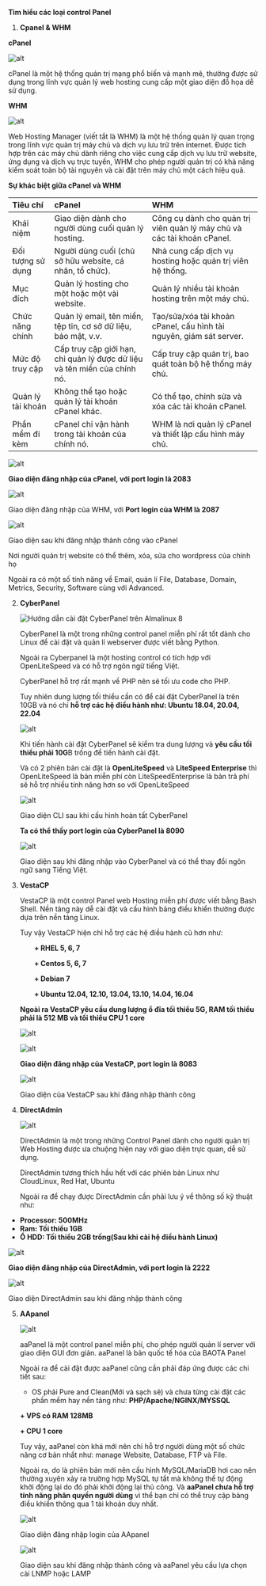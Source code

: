﻿**Tìm hiểu các loại control Panel**

1. **Cpanel & WHM**

**cPanel**

![alt](https://github.com/Kun2003/Vietnix/blob/main/Tuần%201/Tìm%20hiểu%20các%20loại%20Control%20Panel/hình%20ảnh/Aspose.Words.3c41551d-cdfd-45a1-a21c-f2c558e547cc.001.png)

cPanel là một hệ thống quản trị mạng phổ biến và mạnh mẽ, thường được sử dụng trong lĩnh vực quản lý web hosting cung cấp một giao diện đồ họa dễ sử dụng.






**WHM** 

![alt](https://github.com/Kun2003/Vietnix/blob/main/Tuần%201/Tìm%20hiểu%20các%20loại%20Control%20Panel/hình%20ảnh/Aspose.Words.3c41551d-cdfd-45a1-a21c-f2c558e547cc.002.jpeg)

Web Hosting Manager (viết tắt là WHM) là một hệ thống quản lý quan trọng trong lĩnh vực quản trị máy chủ và dịch vụ lưu trữ trên internet. Được tích hợp trên các máy chủ dành riêng cho việc cung cấp dịch vụ lưu trữ website, ứng dụng và dịch vụ trực tuyến, WHM cho phép người quản trị có khả năng kiểm soát toàn bộ tài nguyên và cài đặt trên máy chủ một cách hiệu quả.




**Sự khác biệt giữa cPanel và WHM**

|**Tiêu chí**|**cPanel**|**WHM**|
| :- | :- | :- |
|Khái niệm|Giao diện dành cho người dùng cuối quản lý hosting.|Công cụ dành cho quản trị viên quản lý máy chủ và các tài khoản cPanel.|
|Đối tượng sử dụng|Người dùng cuối (chủ sở hữu website, cá nhân, tổ chức).|Nhà cung cấp dịch vụ hosting hoặc quản trị viên hệ thống.|
|Mục đích|Quản lý hosting cho một hoặc một vài website.|Quản lý nhiều tài khoản hosting trên một máy chủ.|
|Chức năng chính|Quản lý email, tên miền, tệp tin, cơ sở dữ liệu, bảo mật, v.v.|Tạo/sửa/xóa tài khoản cPanel, cấu hình tài nguyên, giám sát server.|
|Mức độ truy cập|Cấp truy cập giới hạn, chỉ quản lý được dữ liệu và tên miền của chính nó.|Cấp truy cập quản trị, bao quát toàn bộ hệ thống máy chủ.|
|Quản lý tài khoản|Không thể tạo hoặc quản lý tài khoản cPanel khác.|Có thể tạo, chỉnh sửa và xóa các tài khoản cPanel.|
|Phần mềm đi kèm|cPanel chỉ vận hành trong tài khoản của chính nó.|WHM là nơi quản lý cPanel và thiết lập cấu hình máy chủ.|

![alt](https://github.com/Kun2003/Vietnix/blob/main/Tuần%201/Tìm%20hiểu%20các%20loại%20Control%20Panel/hình%20ảnh/Aspose.Words.3c41551d-cdfd-45a1-a21c-f2c558e547cc.003.png)

**Giao diện đăng nhập của cPanel, với port login là 2083**

![alt](https://github.com/Kun2003/Vietnix/blob/main/Tuần%201/Tìm%20hiểu%20các%20loại%20Control%20Panel/hình%20ảnh/Aspose.Words.3c41551d-cdfd-45a1-a21c-f2c558e547cc.004.png)

Giao diện đăng nhập của WHM, với **Port login của WHM là 2087**

![alt](https://github.com/Kun2003/Vietnix/blob/main/Tuần%201/Tìm%20hiểu%20các%20loại%20Control%20Panel/hình%20ảnh/Aspose.Words.3c41551d-cdfd-45a1-a21c-f2c558e547cc.005.png)

Giao diện sau khi đăng nhập thành công vào cPanel

Nơi người quản trị website có thể thêm, xóa, sửa cho wordpress của chính họ

Ngoài ra có một số tính năng về Email, quản lí File, Database, Domain, Metrics, Security, Software cùng với Advanced.

















2. **CyberPanel**

   ![Hướng dẫn cài đặt CyberPanel trên Almalinux 8](https://github.com/Kun2003/Vietnix/blob/main/Tuần%201/Tìm%20hiểu%20các%20loại%20Control%20Panel/hình%20ảnh/Aspose.Words.3c41551d-cdfd-45a1-a21c-f2c558e547cc.006.png)

   CyberPanel là một trong những control panel miễn phí rất tốt dành cho Linux để cài đặt và quản lí webserver được viết bằng Python.

   Ngoài ra Cyberpanel là một hosting control có tích hợp với OpenLiteSpeed và có hỗ trợ ngôn ngữ tiếng Việt.

   CyberPanel hỗ trợ rất mạnh về PHP nên sẽ tối ưu code cho PHP.

   Tuy nhiên dung lượng tối thiểu cần có để cài đặt CyberPanel là trên 10GB và nó chỉ **hỗ trợ  các hệ điều hành như: Ubuntu 18.04, 20.04, 22.04**

   ![alt](https://github.com/Kun2003/Vietnix/blob/main/Tuần%201/Tìm%20hiểu%20các%20loại%20Control%20Panel/hình%20ảnh/Aspose.Words.3c41551d-cdfd-45a1-a21c-f2c558e547cc.007.png)

   Khi tiến hành cài đặt CyberPanel sẽ kiểm tra dung lượng và **yêu cầu tối thiểu phải 10G**B trống để tiến hành cài đặt.

   Và có 2 phiên bản cài đặt là **OpenLiteSpeed** và **LiteSpeed Enterprise** thì OpenLiteSpeed là bản miễn phí còn LiteSpeedEnterprise là bản trả phí sẽ hỗ trợ nhiều tính năng hơn so với OpenLiteSpeed

   ![alt](https://github.com/Kun2003/Vietnix/blob/main/Tuần%201/Tìm%20hiểu%20các%20loại%20Control%20Panel/hình%20ảnh/Aspose.Words.3c41551d-cdfd-45a1-a21c-f2c558e547cc.008.png)

   Giao diện CLI sau khi cấu hình hoàn tất CyberPanel

   **Ta có thể thấy port login của CyberPanel là 8090**



   ![alt](https://github.com/Kun2003/Vietnix/blob/main/Tuần%201/Tìm%20hiểu%20các%20loại%20Control%20Panel/hình%20ảnh/Aspose.Words.3c41551d-cdfd-45a1-a21c-f2c558e547cc.009.png)

   Giao diện sau khi đăng nhập vào CyberPanel và có thể thay đổi ngôn ngữ sang Tiếng Việt.














3. **VestaCP**

   VestaCP là một control Panel web Hosting miễn phí được viết bằng Bash Shell. Nền tảng này dễ cài đặt và cấu hình bảng điều khiển thường được dựa trên nền tảng Linux.

   Tuy vậy VestaCP hiện chỉ hỗ trợ các hệ điều hành cũ hơn như:

   `	`**+ RHEL 5, 6, 7**

   `	`**+ Centos 5, 6, 7**

   `	`**+ Debian 7**

   `	`**+ Ubuntu 12.04, 12.10, 13.04, 13.10, 14.04, 16.04**

   **Ngoài ra VestaCP yêu cầu dung lượng ổ đĩa tối thiểu 5G, RAM tối thiểu phải là 512 MB và tối thiểu CPU 1 core**

   ![alt](https://github.com/Kun2003/Vietnix/blob/main/Tuần%201/Tìm%20hiểu%20các%20loại%20Control%20Panel/hình%20ảnh/Aspose.Words.3c41551d-cdfd-45a1-a21c-f2c558e547cc.010.jpeg)

   ![alt](https://github.com/Kun2003/Vietnix/blob/main/Tuần%201/Tìm%20hiểu%20các%20loại%20Control%20Panel/hình%20ảnh/Aspose.Words.3c41551d-cdfd-45a1-a21c-f2c558e547cc.011.png)

   **Giao diện đăng nhập của VestaCP, port login là 8083**

   ![alt](https://github.com/Kun2003/Vietnix/blob/main/Tuần%201/Tìm%20hiểu%20các%20loại%20Control%20Panel/hình%20ảnh/Aspose.Words.3c41551d-cdfd-45a1-a21c-f2c558e547cc.012.png)

   Giao diện của VestaCP sau khi đăng nhập thành công




4. **DirectAdmin**

   ![alt](https://github.com/Kun2003/Vietnix/blob/main/Tuần%201/Tìm%20hiểu%20các%20loại%20Control%20Panel/hình%20ảnh/Aspose.Words.3c41551d-cdfd-45a1-a21c-f2c558e547cc.013.png)

   DirectAdmin là một trong những Control Panel dành cho người quản trị Web Hosting được ưa chuộng hiện nay với giao diện trực quan, dễ sử dụng.

   DirectAdmin tương thích hầu hết với các phiên bản Linux như CloudLinux, Red Hat, Ubuntu

   Ngoài ra để chạy được DirectAdmin cần phải lưu ý về thông số kỹ thuật như:

- **Processor: 500MHz**
- **Ram: Tối thiểu 1GB**
- **Ổ HDD: Tối thiểu 2GB trống(Sau khi cài hệ điều hành Linux)**

![alt](https://github.com/Kun2003/Vietnix/blob/main/Tuần%201/Tìm%20hiểu%20các%20loại%20Control%20Panel/hình%20ảnh/Aspose.Words.3c41551d-cdfd-45a1-a21c-f2c558e547cc.014.png)

**Giao diện đăng nhập của DirectAdmin, với port login là 2222**

![alt](https://github.com/Kun2003/Vietnix/blob/main/Tuần%201/Tìm%20hiểu%20các%20loại%20Control%20Panel/hình%20ảnh/Aspose.Words.3c41551d-cdfd-45a1-a21c-f2c558e547cc.015.png)

Giao diện DirectAdmin sau khi đăng nhập thành công



5. **AApanel**

   ![alt](https://github.com/Kun2003/Vietnix/blob/main/Tuần%201/Tìm%20hiểu%20các%20loại%20Control%20Panel/hình%20ảnh/Aspose.Words.3c41551d-cdfd-45a1-a21c-f2c558e547cc.016.png)

   aaPanel là một control panel miễn phí, cho phép người quản lí server với giao diện GUI đơn giản. aaPanel là bản quốc tế hóa của BAOTA Panel

   Ngoài ra để cài đặt được aaPanel cũng cần phải đáp ứng được các chi tiết sau:

   + OS phải Pure and Clean(Mới và sạch sẽ) và chưa từng cài đặt các phần mềm hay nền tảng như: **PHP/Apache/NGINX/MYSSQL**

   **+ VPS có RAM 128MB**

   **+ CPU 1 core**

   Tuy vậy, aaPanel còn khá mới nên chỉ hỗ trợ người dùng một số chức năng cơ bản nhất như: manage Website, Database, FTP và File. 

   Ngoài ra, do là phiên bản mới nên cấu hình MySQL/MariaDB hơi cao nên thường xuyên xảy ra trường hợp MySQL tự tắt mà không thể tự động khởi động lại do đó phải khởi động lại thủ công. Và **aaPanel chưa hỗ trợ tính năng phân quyền người dùng** vì thể bạn chỉ có thể truy cập bảng điều khiển thông qua 1 tài khoản duy nhất.

   ![alt](https://github.com/Kun2003/Vietnix/blob/main/Tuần%201/Tìm%20hiểu%20các%20loại%20Control%20Panel/hình%20ảnh/Aspose.Words.3c41551d-cdfd-45a1-a21c-f2c558e547cc.017.png)

   Giao diện đăng nhập login của AApanel

   ![alt](https://github.com/Kun2003/Vietnix/blob/main/Tuần%201/Tìm%20hiểu%20các%20loại%20Control%20Panel/hình%20ảnh/Aspose.Words.3c41551d-cdfd-45a1-a21c-f2c558e547cc.018.png)

   Giao diện sau khi đăng nhập thành công và aaPanel yêu cầu lựa chọn cài LNMP hoặc LAMP
